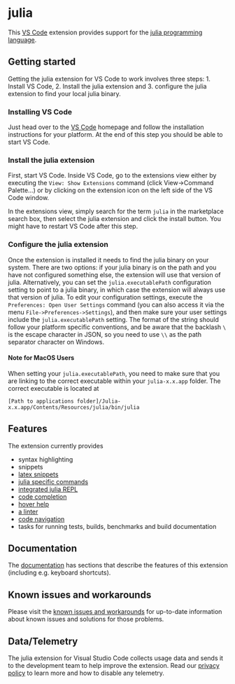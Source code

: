 # julia

This [VS Code](https://code.visualstudio.com) extension provides support for the [julia programming language](http://julialang.org/).

## Getting started

Getting the julia extension for VS Code to work involves three steps: 1.
Install VS Code, 2. Install the julia extension and 3. configure the
julia extension to find your local julia binary.

### Installing VS Code

Just head over to the [VS Code](https://code.visualstudio.com/) homepage
and follow the installation instructions for your platform. At the end of
this step you should be able to start VS Code.

### Install the julia extension

First, start VS Code. Inside VS Code, go to the extensions view either by
executing the ``View: Show Extensions`` command (click View->Command Palette...)
or by clicking on the extension icon on the left side of the VS Code
window.

In the extensions view, simply search for the term ``julia`` in the marketplace
search box, then select the julia extension and click the install button.
You might have to restart VS Code after this step.

### Configure the julia extension

Once the extension is installed it needs to find the julia binary on your
system. There are two options: if your julia binary is on the path and
you have not configured something else, the extension will use that
version of julia. Alternatively, you can set the ``julia.executablePath``
configuration setting to point to a julia binary, in which case the
extension will always use that version of julia. To edit your configuration
settings, execute the ``Preferences: Open User Settings`` command (you can
also access it via the menu ``File->Preferences->Settings``), and
then make sure your user settings include the ``julia.executablePath``
setting. The format of the string should follow your platform specific
conventions, and be aware that the backlash ``\`` is the escape character
in JSON, so you need to use ``\\`` as the path separator character on Windows.

#### Note for MacOS Users
When setting your ``julia.executablePath``, you need to make sure that
you are linking to the correct executable within your ``julia-x.x.app``
folder. The correct executable is located at
```
[Path to applications folder]/Julia-x.x.app/Contents/Resources/julia/bin/julia
```

## Features

The extension currently provides

* syntax highlighting
* snippets
* [latex snippets](https://github.com/JuliaEditorSupport/julia-vscode/wiki/Snippets#latex)
* [julia specific commands](https://github.com/JuliaEditorSupport/julia-vscode/wiki/Commands)
* [integrated julia REPL](https://github.com/JuliaEditorSupport/julia-vscode/wiki/REPL)
* [code completion](https://github.com/JuliaEditorSupport/julia-vscode/wiki/IntelliSense)
* [hover help](https://github.com/JuliaEditorSupport/julia-vscode/wiki/Information#hover-help)
* [a linter](https://github.com/JuliaEditorSupport/julia-vscode/wiki/Information#linter)
* [code navigation](https://github.com/JuliaEditorSupport/julia-vscode/wiki/Navigation)
* tasks for running tests, builds, benchmarks and build documentation

## Documentation

The [documentation](https://github.com/JuliaEditorSupport/julia-vscode/wiki)
has sections that describe the features of this extension (including
e.g. keyboard shortcuts).

## Known issues and workarounds

Please visit the [known issues and workarounds](https://github.com/JuliaEditorSupport/julia-vscode/wiki/Known-issues-and-workarounds)
for up-to-date information about known issues and solutions for those
problems.

## Data/Telemetry

The julia extension for Visual Studio Code collects usage data and sends it to the development team to help improve the extension. Read our [privacy policy](https://github.com/JuliaEditorSupport/julia-vscode/wiki/Privacy-Policy) to learn more and how to disable any telemetry.
